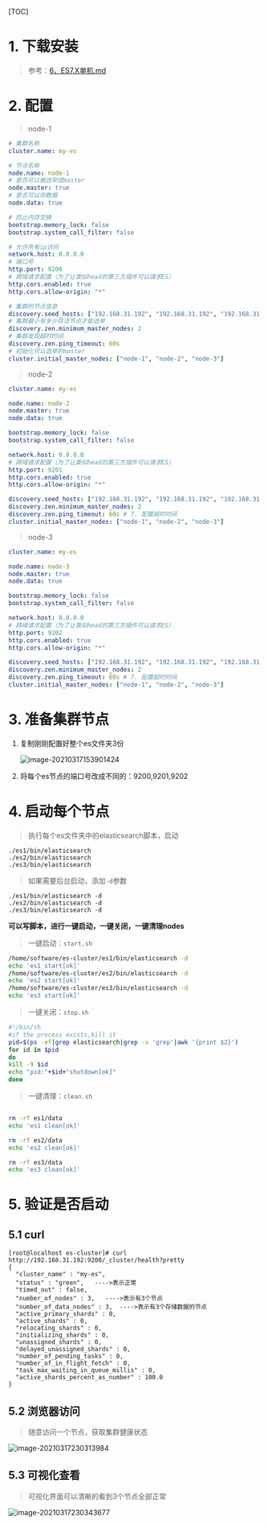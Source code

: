 [TOC]

# 1. 下载安装

> 参考：[6、ES7.X单机.md](6、ES7.X单机.md)

# 2. 配置

> node-1

```yaml
# 集群名称
cluster.name: my-es

# 节点名称
node.name: node-1
# 是否可以被选举成master
node.master: true
# 是否可以存数据
node.data: true

# 防止内存交换
bootstrap.memory_lock: false
bootstrap.system_call_filter: false

# 允许所有ip访问
network.host: 0.0.0.0
# 端口号
http.port: 9200
# 跨域请求配置（为了让类似head的第三方插件可以请求ES）
http.cors.enabled: true
http.cors.allow-origin: "*"

# 集群的节点信息
discovery.seed_hosts: ["192.168.31.192", "192.168.31.192", "192.168.31.192"]
# 集群最小有多少存活节点才能选举
discovery.zen.minimum_master_nodes: 2
# 集群发现超时时间
discovery.zen.ping_timeout: 60s 
# 初始化可以选举的master
cluster.initial_master_nodes: ["node-1", "node-2", "node-3"]

```

> node-2

```yaml
cluster.name: my-es

node.name: node-2
node.master: true
node.data: true

bootstrap.memory_lock: false
bootstrap.system_call_filter: false

network.host: 0.0.0.0
# 跨域请求配置（为了让类似head的第三方插件可以请求ES）
http.port: 9201
http.cors.enabled: true
http.cors.allow-origin: "*"

discovery.seed_hosts: ["192.168.31.192", "192.168.31.192", "192.168.31.192"]
discovery.zen.minimum_master_nodes: 2
discovery.zen.ping_timeout: 60s # 7. 配置超时时间
cluster.initial_master_nodes: ["node-1", "node-2", "node-3"]
```

> node-3

```yaml
cluster.name: my-es

node.name: node-3
node.master: true
node.data: true

bootstrap.memory_lock: false
bootstrap.system_call_filter: false

network.host: 0.0.0.0
# 跨域请求配置（为了让类似head的第三方插件可以请求ES）
http.port: 9202
http.cors.enabled: true
http.cors.allow-origin: "*"

discovery.seed_hosts: ["192.168.31.192", "192.168.31.192", "192.168.31.192"]
discovery.zen.minimum_master_nodes: 2
discovery.zen.ping_timeout: 60s # 7. 配置超时时间
cluster.initial_master_nodes: ["node-1", "node-2", "node-3"]
```



# 3. 准备集群节点

1. 复制刚刚配置好整个es文件夹3份

   ![image-20210317153901424](https://gitee.com/sxhDrk/images/raw/master/imgs/image-20210317153901424.png)

2. 将每个es节点的端口号改成不同的：9200,9201,9202

# 4. 启动每个节点

> 执行每个es文件夹中的elasticsearch脚本，启动

```shell
./es1/bin/elasticsearch
./es2/bin/elasticsearch
./es3/bin/elasticsearch
```

> 如果需要后台启动，添加`-d`参数

```shell
./es1/bin/elasticsearch -d
./es2/bin/elasticsearch -d
./es3/bin/elasticsearch -d
```



**可以写脚本，进行一键启动，一键关闭，一键清理nodes**

> 一键启动：`start.sh`

```sh
/home/software/es-cluster/es1/bin/elasticsearch -d
echo 'es1 start[ok]'
/home/software/es-cluster/es2/bin/elasticsearch -d
echo 'es2 start[ok]'
/home/software/es-cluster/es3/bin/elasticsearch -d
echo 'es3 start[ok]'
```

> 一键关闭：`stop.sh`

```sh
#!/bin/sh
#if the process exists,kill it
pid=$(ps -ef|grep elasticsearch|grep -v 'grep'|awk '{print $2}')
for id in $pid
do
kill -9 $id
echo "pid:"+$id+"shutdown[ok]"
done

```

> 一键清理：`clean.sh`

```sh

rm -rf es1/data
echo 'es1 clean[ok]'

rm -rf es2/data
echo 'es2 clean[ok]'

rm -rf es3/data
echo 'es3 clean[ok]'

```



# 5. 验证是否启动

## 5.1 curl

```shell
[root@localhost es-cluster]# curl http://192.168.31.192:9200/_cluster/health?pretty
{
  "cluster_name" : "my-es",
  "status" : "green",   ---->表示正常
  "timed_out" : false,
  "number_of_nodes" : 3,   ---->表示有3个节点
  "number_of_data_nodes" : 3,  ---->表示有3个存储数据的节点
  "active_primary_shards" : 0,
  "active_shards" : 0,
  "relocating_shards" : 0,
  "initializing_shards" : 0,
  "unassigned_shards" : 0,
  "delayed_unassigned_shards" : 0,
  "number_of_pending_tasks" : 0,
  "number_of_in_flight_fetch" : 0,
  "task_max_waiting_in_queue_millis" : 0,
  "active_shards_percent_as_number" : 100.0
}

```



## 5.2 浏览器访问

> 随意访问一个节点，获取集群健康状态

![image-20210317230313984](https://gitee.com/sxhDrk/images/raw/master/imgs/image-20210317230343677.png)

## 5.3 可视化查看

> 可视化界面可以清晰的看到3个节点全部正常

![image-20210317230343677](https://gitee.com/sxhDrk/images/raw/master/imgs/image-20210317230313984.png)
